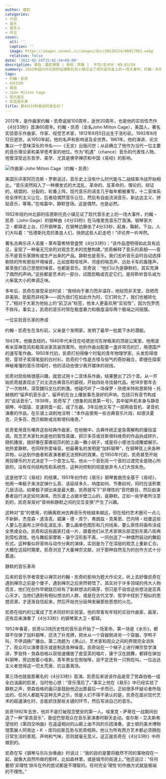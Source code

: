```yaml
---
author: 盛韵
categories:
- 介绍
- 音乐
- 音乐人
- 评论
cover:
  alt: ''
  caption: ''
  image: https://images.soomal.cc/images/doc/20120224/00017061.webp
  relative: false
date: '2012-02-24T15:42:34+08:00'
description: 源自：盛韵博客 | 版权：转载 |  平均/总评分：09.83/59
summary: 1952年纽约州北部的伍德斯托克小镇见证了现代音乐史上的一场大事件，约翰・凯奇（John Gage）的钢琴曲《4分33秒》在马维里克音乐厅首演。钢琴家大卫・都铎走上台，打开钢琴盖，在钢琴边静坐了4分33秒，起身，鞠躬，下台。人们大叫着：“伍德斯托克的善良人们，快把这些人赶走吧！”评论界一片哗然……
tags:
- 约翰・凯奇
- 4分33秒
- 易经
- John Milton Cage
- 现代音乐
- 实验音乐家
title: 那4分33秒是如何发生的？
---
```


2012年，是作曲家约翰・凯奇诞辰100周年，逝世20周年，也是他的实验性杰作《4分33秒》首演60周年。约翰・凯奇（全名John Milton Cage），美国人，著名实验音乐作曲家、作家、视觉艺术家，1912年9月5日出生于洛杉矶，1992年8月12日逝世。从1950年起，他的名声和影响波及全世界。1961年，他的演讲、论文集以一个意味深长的书名――《无言》出版问世；从此确立了他作为当代一位主要的音乐理论家和美学思考家的地位。作为“机遇”（chance）音乐的代表性人物，他曾深受远东哲学、美学、尤其是佛学禅宗和中国《易经》的影响。



![作曲家-John Milton Cage（约翰・凯奇）](https://images.soomal.cc/images/doc/20120224/00017061.webp)





美国乐评家阿历克斯・罗斯说过，音乐史上没有什么时代能与二战结束冷战开始相比。“音乐突然陷入了一种爆发式的大混乱，革命的、反革命的，理论的、辩证的，结盟的、分裂的，轮番上阵。现代音乐的语言几乎每年都被重写，十二音体系给全序列主义让位，后者给偶然音乐让位，然后有自由流淌音乐、新达达主义、拼贴音乐，等等。”在喧嚣中，静默登场。这是偶然，也是必然。

1952年纽约州北部的伍德斯托克小镇见证了现代音乐史上的一场大事件，约翰・凯奇（John Gage）的钢琴曲《4分33秒》在马维里克音乐厅首演。钢琴家大卫・都铎走上台，打开钢琴盖，在钢琴边静坐了4分33秒，起身，鞠躬，下台。人们大叫着：“伍德斯托克的善良人们，快把这些人赶走吧！”评论界一片哗然。

著名古典乐评人诺曼・莱布雷希特曾盛赞《4分33秒》：“该作品澄明得如此具有远见，呈现了一种毫无冗余的对观念艺术的完整构建。”凯奇解释了音乐的真相――音乐不是音乐家拥有或生产出来的产品。静默也是音乐。我们去听音乐会时自动选择剔除的所有那些环境噪音，比如皮鞋吱吱声、邻座的喘息声、远处卡车的轰隆声，甚至我们自己思想的噪音，也都是音乐。凯奇说：“他们以为是静默的，其实充满了偶然的声响。”这些都是艺术的一部分，试图忽略或否定它们，是将聆听音乐减为火柴盒大小的单调乏味。

多年后，凯奇在接受采访时说：“我倾向于暴力而非温存，地狱而非天堂，丑陋而非美丽，肮脏而非纯净――因为我们在如此作为时，它们转化了，我们也被转化了。”相对于大家为他贴上的“前卫派”标签，他本人更喜欢用“实验性”，因为包罗而不排斥。事实上，凯奇的音乐时常在极度暴力和极度温存两个极端之间摇摆。

一位实验音乐家的养成

约翰・凯奇生在洛杉矶，父亲是个发明家，发明了最早一批能下水的潜艇。

1942年，他搬去纽约，1940年代末住在哈德逊河东岸租来的顶层公寓里，他用波希米亚禅意风和极简派家具装饰寓所。他的作曲台配着一盏非常亮的灯，用德国产的速写笔作曲。1950年代初，凯奇打扮得像个时髦的青年物理学家，头发剪得很短，穿领子浆得笔挺的白衬衫。凯奇的个性是古怪与俗气的奇妙融合，即便在探索神秘难懂的音乐领域时，他的活动也很少离开媒体的视线。

凯奇对勋伯格很感兴趣，就尝试用十二音体系作曲，结果整出了25个音。从一开始凯奇就表现出了对主流古典音乐的鄙视，开始四处寻找替代品。他18岁那年去了一次柏林，深受魏玛文化的刺激。他碰巧听了一场保罗・欣德米特和恩斯特・托赫搞的“留声机音乐会”，留声机在台上播放事先录好的声响，包括只有音节构成的“说话音乐”。1939年，凯奇写了《想象的风景第一号》，其中留声机本身与静音钢琴、中国钹、变速转盘一起，成了乐器。3年后他又写了一部用收音机、录音机演奏的作品，在乐谱上讽刺地注明：“本作品使用一些古典音乐片段，如德沃夏克、贝多芬、西贝柳斯或肖斯塔科维奇。”

凯奇爱用音乐嘲弄这些经典作曲家，在他眼中，古典传统正是急需解构的庸俗滥调。观念艺术家杜尚是他的智性英雄，把贝多芬或肖斯塔科维奇的作品拆成碎片，随机播放，就好像在蒙娜丽莎的脸上画一撇小胡子，或是将小便池当成雕塑展示。他热爱静默，也同样热爱噪音。他最著名的发明是“加料钢琴”，在钢琴弦上夹各种异物，以达到作曲者和表演者都无法预料的效果。在1950年代初，凯奇甚至开始用投硬币的方式决定下一个音怎么写。他从一个音到另一个音的过渡完全是随心所欲的，没有任何结构性和系统性，这种对控制的彻底放弃令人们大惊失色。

这是他学习《易经》的结果。1951年创作的《易乐》钢琴套曲完全基于《易经》，他用一串骰子来决定弹什么音、该延续多久、响度如何、节奏如何，同时应该积累几层活动。如果骰子掷出来是最大数，凯奇就写下“非理性的”音符数目，然后由演奏者自行决定如何演绎。而乐谱上占据半壁江山的，是静默。正如一些学者所注意到的，凯奇渐渐对“音响和静默之间的交互变换”产生了兴趣。

这种对“变”的使用，的确离欧洲古典音乐传统越来越远，但在纽约艺术圈可一点儿不新鲜，杰克森・波洛克、威廉・德・库宁、弗朗兹・克莱恩、巴内特・纽曼这些人要么在画布上拼命乱泼乱涂，要么画单色图形和几何线条，要么索性将画布涂成全黑或全白。凯奇和这些画家打成一片，跟着他们从艺术家俱乐部混到东第八街再到雪松酒馆。他与舞蹈家摩斯・康宁汉形影不离，一同创造了一种偶然驱动的舞蹈形式。这种看似将音响与动作分离的演绎，实则是为了在深层的观念上重新汇合。大概在这段时期里，凯奇浏览了大量禅宗文献，对于那种自然无为的创作方式十分着迷。

静默的音乐革命

后来的音乐学者常爱以禅宗对约翰・凯奇的影响为题大作论文，听上去好像凯奇在遇到禅宗之前是个傻子，遇到禅宗之后突然顿悟了。其实对于许多领域的伟大人物而言，他们在创作早期就已经有了新鲜想法的萌芽，但只是不自信这些想法是否真心天才。当他们遇到有相似想法的人群，或是在古代文学、哲学中找到了相似的思想资源，才逐渐自信起来，然后开始充分延伸发展那些思想的火花。

凯奇在纽约的公寓成了艺术同好的实验室。他的常客有年轻的实验作曲家、画家，还有后来演奏了《4分33秒》的钢琴家大卫・都铎。

1952年春夏，凯奇以3场历史性的音乐会开始了一场革命。第一场是《水乐》，都铎不仅弹了加料钢琴，还洗了扑克牌，把水从一个容器倒进另一个容器，学鸭子叫，不停调换广播台。第二场题为《黑山》，艺术家和观众之间的界限完全消失了，观众可以演奏音乐或是制造各种噪音。凯奇站在一个梯子上进行禅宗哲学演讲，罗伯特・劳森伯格以双倍速播放了皮亚芙的唱片，康宁汉在跳舞，都铎在弹加料钢琴，旁边放着小电影，青年男女在倒咖啡，说不定还有一只狗在叫。一位达达主义者觉得这一切太荒唐，抗议着离场。

第三场也就是那著名的《4分33秒》首演。凯奇后来说该作品是受了劳森伯格一组全白油画的启发，当时他心想：“音乐落后了。”事实上他在《易乐》中已经实验了静默之声，劳森伯格的画只是鼓励他迈出那最后一步而已。正如很多怀疑论者所指出的，任何人都能写这种无声之乐，但是人们不得不承认的是，凯奇在面对现代艺术的超速演化时，总能抓住那些关键的环节，然后写进自己的音乐。

凯奇1992年去世，他并不是打破观念壁垒的第一人。埃里克・萨蒂在一战期间创造了一种“家具音乐”，敦促巴黎观众在音乐家演奏时聊天走动。查尔斯・艾夫斯希望他的《第四交响曲》在遥遥相对的山巅上由不同的乐团演奏。波士顿的美术博物馆策展人阿南达・K ・库玛拉斯瓦弥与凯奇相熟，他认为所有西方艺术都必须拥抱日常生活的景观、声响和气味，否则就毫无意义。这正是凯奇在《4分33秒》中所做到的。

凯奇在写《钢琴与乐队协奏曲》时说过：“我的目的是要将截然不同的事物捏在一起，就像大自然所做的那样，比如森林里，或是城市的街道上。”他还说过：“任何要把‘非理性’排斥在外的尝试都是不理智的。任何完全‘理性’的作曲方式就是极端的不理性。”